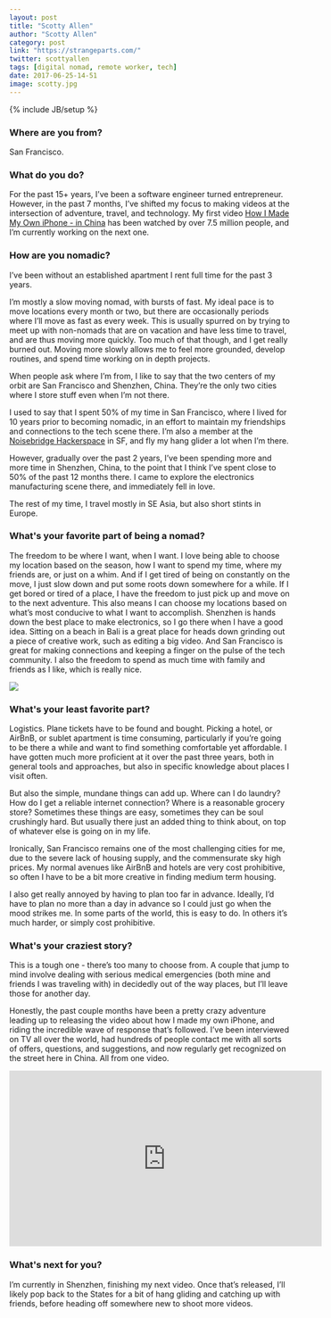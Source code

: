 ```yaml
---
layout: post
title: "Scotty Allen"
author: "Scotty Allen"
category: post
link: "https://strangeparts.com/"
twitter: scottyallen
tags: [digital nomad, remote worker, tech]
date: 2017-06-25-14-51
image: scotty.jpg
---
```

{% include JB/setup %}

### Where are you from?

San Francisco.

### What do you do?

For the past 15+ years, I’ve been a software engineer turned entrepreneur. However, in the past 7 months, I’ve shifted my focus to making videos at the intersection of adventure, travel, and technology. My first video [How I Made My Own iPhone - in China](https://www.youtube.com/watch?v=leFuF-zoVzA) has been watched by over 7.5 million people, and I’m currently working on the next one.

### How are you nomadic?

I’ve been without an established apartment I rent full time for the past 3 years.

I’m mostly a slow moving nomad, with bursts of fast. My ideal pace is to move locations every month or two, but there are occasionally periods where I’ll move as fast as every week. This is usually spurred on by trying to meet up with non-nomads that are on vacation and have less time to travel, and are thus moving more quickly. Too much of that though, and I get really burned out. Moving more slowly allows me to feel more grounded, develop routines, and spend time working on in depth projects.

When people ask where I’m from, I like to say that the two centers of my orbit are San Francisco and Shenzhen, China. They’re the only two cities where I store stuff even when I’m not there.

I used to say that I spent 50% of my time in San Francisco, where I lived for 10 years prior to becoming nomadic, in an effort to maintain my friendships and connections to the tech scene there. I’m also a member at the [Noisebridge Hackerspace](https://www.noisebridge.net/) in SF, and fly my hang glider a lot when I’m there.

However, gradually over the past 2 years, I’ve been spending more and more time in Shenzhen, China, to the point that I think I’ve spent close to 50% of the past 12 months there. I came to explore the electronics manufacturing scene there, and immediately fell in love.

The rest of my time, I travel mostly in SE Asia, but also short stints in Europe.

### What's your favorite part of being a nomad?

The freedom to be where I want, when I want. I love being able to choose my location based on the season, how I want to spend my time, where my friends are, or just on a whim. And if I get tired of being on constantly on the move, I just slow down and put some roots down somewhere for a while. If I get bored or tired of a place, I have the freedom to just pick up and move on to the next adventure. This also means I can choose my locations based on what’s most conducive to what I want to accomplish. Shenzhen is hands down the best place to make electronics, so I go there when I have a good idea. Sitting on a beach in Bali is a great place for heads down grinding out a piece of creative work, such as editing a big video. And San Francisco is great for making connections and keeping a finger on the pulse of the tech community. I also the freedom to spend as much time with family and friends as I like, which is really nice.

<img src="{{ BASE_PATH }}/assets/img/posts/scotty-alt.jpg" class="inner-post-image" />

### What's your least favorite part?

Logistics. Plane tickets have to be found and bought. Picking a hotel, or AirBnB, or sublet apartment is time consuming, particularly if you’re going to be there a while and want to find something comfortable yet affordable. I have gotten much more proficient at it over the past three years, both in general tools and approaches, but also in specific knowledge about places I visit often.

But also the simple, mundane things can add up. Where can I do laundry? How do I get a reliable internet connection? Where is a reasonable grocery store? Sometimes these things are easy, sometimes they can be soul crushingly hard. But usually there just an added thing to think about, on top of whatever else is going on in my life.

Ironically, San Francisco remains one of the most challenging cities for me, due to the severe lack of housing supply, and the commensurate sky high prices. My normal avenues like AirBnB and hotels are very cost prohibitive, so often I have to be a bit more creative in finding medium term housing.

I also get really annoyed by having to plan too far in advance. Ideally, I’d have to plan no more than a day in advance so I could just go when the mood strikes me. In some parts of the world, this is easy to do. In others it’s much harder, or simply cost prohibitive.

### What's your craziest story?

This is a tough one - there’s too many to choose from. A couple that jump to mind involve dealing with serious medical emergencies (both mine and friends I was traveling with) in decidedly out of the way places, but I’ll leave those for another day.

Honestly, the past couple months have been a pretty crazy adventure leading up to releasing the video about how I made my own iPhone, and riding the incredible wave of response that’s followed. I’ve been interviewed on TV all over the world, had hundreds of people contact me with all sorts of offers, questions, and suggestions, and now regularly get recognized on the street here in China. All from one video.

<iframe width="560" height="315" src="https://www.youtube.com/embed/leFuF-zoVzA" frameborder="0" allowfullscreen></iframe>

### What's next for you?

I’m currently in Shenzhen, finishing my next video. Once that’s released, I’ll likely pop back to the States for a bit of hang gliding and catching up with friends, before heading off somewhere new to shoot more videos.
